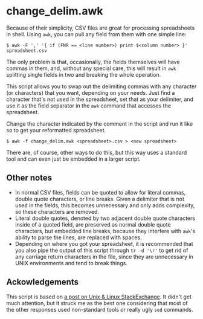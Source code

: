 change_delim.awk
================

Because of their simplicity, CSV files are great for processing spreadsheets in shell. Using `awk`, you can pull any field from them with one simple line:

    $ awk -F ',' '{ if (FNR == <line number>) print $<column number> }' spreadsheet.csv

The only problem is that, occasionally, the fields themselves will have commas in them, and, without any special care, this will result in `awk` splitting single fields in two and breaking the whole operation.

This script allows you to swap out the delimiting commas with any character (or characters) that you want, depending on your needs. Just find a character that's not used in the spreadsheet, set that as your delimiter, and use it as the field separator in the `awk` command that accesses the spreadsheet.

Change the character indicated by the comment in the script and run it like so to get your reformatted spreadsheet.

    $ awk -f change_delim.awk <spreadsheet>.csv > <new spreadsheet>

There are, of course, other ways to do this, but this way uses a standard tool and can even just be embedded in a larger script.

Other notes
-----------

 - In normal CSV files, fields can be quoted to allow for literal commas, double quote characters, or line breaks. Given a delimiter that is not used in the fields, this becomes unnecessary and only adds complexity, so these characters are removed.
 - Literal double quotes, denoted by two adjacent double quote characters inside of a quoted field, are preserved as normal double quote characters, but embedded line breaks, because they interfere with `awk`'s ability to parse the lines, are replaced with spaces.
 - Depending on where you got your spreadsheet, it is recommended that you also pipe the output of this script through `tr -d '\r'` to get rid of any carriage return characters in the file, since they are unnecessary in UNIX environments and tend to break things.

Ackowledgements
---------------

This script is based on [a post on Unix & Linux StackExchange](https://unix.stackexchange.com/a/458430). It didn't get much attention, but it struck me as the best one considering that most of the other responses used non-standard tools or really ugly `sed` commands.
